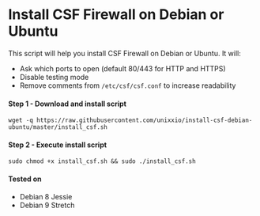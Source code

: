# Install CSF Firewall on Debian or Ubuntu

This script will help you install CSF Firewall on Debian or Ubuntu. It will:

* Ask which ports to open (default 80/443 for HTTP and HTTPS)
* Disable testing mode
* Remove comments from `/etc/csf/csf.conf` to increase readability

#### Step 1 - Download and install script

```
wget -q https://raw.githubusercontent.com/unixxio/install-csf-debian-ubuntu/master/install_csf.sh
```

#### Step 2 - Execute install script

```
sudo chmod +x install_csf.sh && sudo ./install_csf.sh
```

#### Tested on

* Debian 8 Jessie
* Debian 9 Stretch
